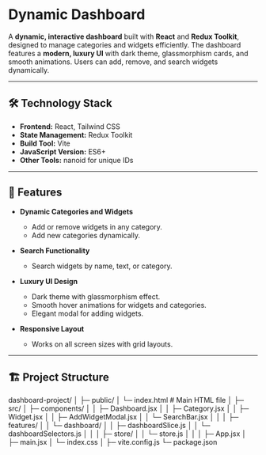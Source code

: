 # Dynamic Dashboard

A **dynamic, interactive dashboard** built with **React** and **Redux Toolkit**, designed to manage categories and widgets efficiently. The dashboard features a **modern, luxury UI** with dark theme, glassmorphism cards, and smooth animations. Users can add, remove, and search widgets dynamically.  

---

## 🛠 Technology Stack

- **Frontend:** React, Tailwind CSS  
- **State Management:** Redux Toolkit  
- **Build Tool:** Vite  
- **JavaScript Version:** ES6+  
- **Other Tools:** nanoid for unique IDs  

---

## 🎯 Features

- **Dynamic Categories and Widgets**  
  - Add or remove widgets in any category.  
  - Add new categories dynamically.  

- **Search Functionality**  
  - Search widgets by name, text, or category.  

- **Luxury UI Design**  
  - Dark theme with glassmorphism effect.  
  - Smooth hover animations for widgets and categories.  
  - Elegant modal for adding widgets.  

- **Responsive Layout**  
  - Works on all screen sizes with grid layouts.  

---

## 🏗 Project Structure

dashboard-project/
│
├─ public/
│ └─ index.html # Main HTML file
│
├─ src/
│ ├─ components/
│ │ ├─ Dashboard.jsx
│ │ ├─ Category.jsx
│ │ ├─ Widget.jsx
│ │ ├─ AddWidgetModal.jsx
│ │ └─ SearchBar.jsx
│ │
│ ├─ features/
│ │ └─ dashboard/
│ │ ├─ dashboardSlice.js
│ │ └─ dashboardSelectors.js
│ │
│ ├─ store/
│ │ └─ store.js
│ │
│ ├─ App.jsx
│ ├─ main.jsx
│ └─ index.css
│
├─ vite.config.js
└─ package.json
